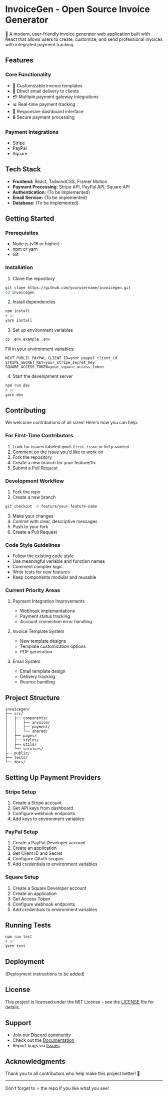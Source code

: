 # InvoiceGen - Open Source Invoice Generator

🚀 A modern, user-friendly invoice generator web application built with React that allows users to create, customize, and send professional invoices with integrated payment tracking.

## Features

### Core Functionality
- 📝 Customizable invoice templates
- 💌 Direct email delivery to clients
- 💳 Multiple payment gateway integrations
- 📊 Real-time payment tracking
- 📱 Responsive dashboard interface
- 🔒 Secure payment processing

### Payment Integrations
- Stripe
- PayPal
- Square

## Tech Stack

- **Frontend:** React, TailwindCSS, Framer Motion
- **Payment Processing:** Stripe API, PayPal API, Square API
- **Authentication:** (To be implemented)
- **Email Service:** (To be implemented)
- **Database:** (To be implemented)

## Getting Started

### Prerequisites
- Node.js (v16 or higher)
- npm or yarn
- Git

### Installation

1. Clone the repository
```bash
git clone https://github.com/yourusername/invoicegen.git
cd invoicegen
```

2. Install dependencies
```bash
npm install
# or
yarn install
```

3. Set up environment variables
```bash
cp .env.example .env
```
Fill in your environment variables:
```
NEXT_PUBLIC_PAYPAL_CLIENT_ID=your_paypal_client_id
STRIPE_SECRET_KEY=your_stripe_secret_key
SQUARE_ACCESS_TOKEN=your_square_access_token
```

4. Start the development server
```bash
npm run dev
# or
yarn dev
```

## Contributing

We welcome contributions of all sizes! Here's how you can help:

### For First-Time Contributors

1. Look for issues labeled `good-first-issue` or `help-wanted`
2. Comment on the issue you'd like to work on
3. Fork the repository
4. Create a new branch for your feature/fix
5. Submit a Pull Request

### Development Workflow

1. Fork the repo
2. Create a new branch
```bash
git checkout -b feature/your-feature-name
```
3. Make your changes
4. Commit with clear, descriptive messages
5. Push to your fork
6. Create a Pull Request

### Code Style Guidelines

- Follow the existing code style
- Use meaningful variable and function names
- Comment complex logic
- Write tests for new features
- Keep components modular and reusable

### Current Priority Areas

1. Payment Integration Improvements
   - Webhook implementations
   - Payment status tracking
   - Account connection error handling

2. Invoice Template System
   - New template designs
   - Template customization options
   - PDF generation

3. Email System
   - Email template design
   - Delivery tracking
   - Bounce handling

## Project Structure

```
invoicegen/
├── src/
│   ├── components/
│   │   ├── invoice/
│   │   ├── payment/
│   │   └── shared/
│   ├── pages/
│   ├── styles/
│   ├── utils/
│   └── services/
├── public/
├── tests/
└── docs/
```

## Setting Up Payment Providers

### Stripe Setup
1. Create a Stripe account
2. Get API keys from dashboard
3. Configure webhook endpoints
4. Add keys to environment variables

### PayPal Setup
1. Create a PayPal Developer account
2. Create an application
3. Get Client ID and Secret
4. Configure OAuth scopes
5. Add credentials to environment variables

### Square Setup
1. Create a Square Developer account
2. Create an application
3. Get Access Token
4. Configure webhook endpoints
5. Add credentials to environment variables

## Running Tests
```bash
npm run test
# or
yarn test
```

## Deployment

(Deployment instructions to be added)

## License

This project is licensed under the MIT License - see the [LICENSE](LICENSE) file for details.

## Support

- Join our [Discord community](link-to-discord)
- Check out the [Documentation](link-to-docs)
- Report bugs via [Issues](link-to-issues)

## Acknowledgments

Thank you to all contributors who help make this project better! 🙏

---

Don't forget to ⭐ the repo if you like what you see!
